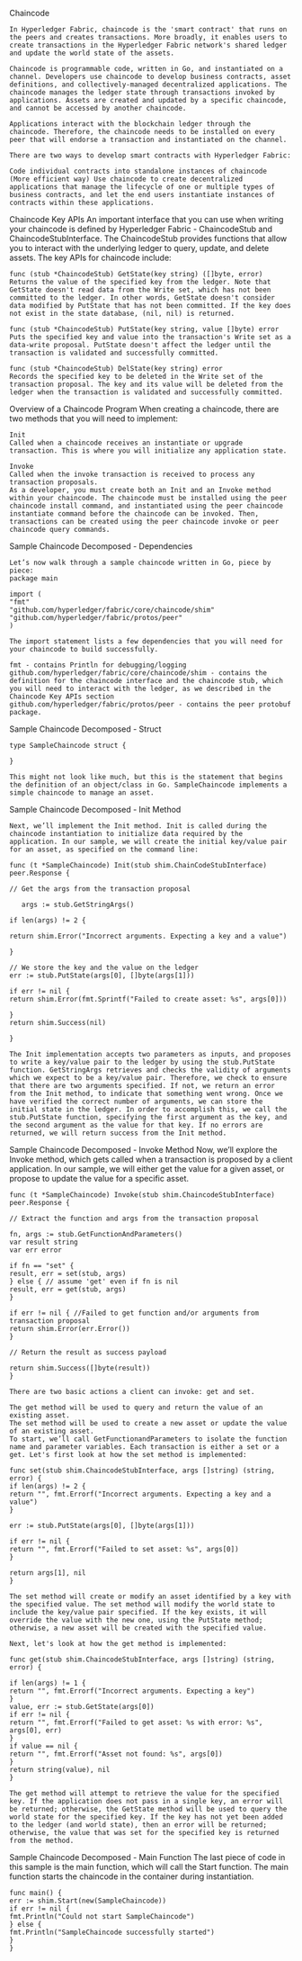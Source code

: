 
Chaincode

    In Hyperledger Fabric, chaincode is the 'smart contract' that runs on the peers and creates transactions. More broadly, it enables users to create transactions in the Hyperledger Fabric network's shared ledger and update the world state of the assets.

    Chaincode is programmable code, written in Go, and instantiated on a channel. Developers use chaincode to develop business contracts, asset definitions, and collectively-managed decentralized applications. The chaincode manages the ledger state through transactions invoked by applications. Assets are created and updated by a specific chaincode, and cannot be accessed by another chaincode.

    Applications interact with the blockchain ledger through the chaincode. Therefore, the chaincode needs to be installed on every peer that will endorse a transaction and instantiated on the channel.

    There are two ways to develop smart contracts with Hyperledger Fabric:

    Code individual contracts into standalone instances of chaincode
    (More efficient way) Use chaincode to create decentralized applications that manage the lifecycle of one or multiple types of business contracts, and let the end users instantiate instances of contracts within these applications.


Chaincode Key APIs
An important interface that you can use when writing your chaincode is defined by Hyperledger Fabric - ChaincodeStub and ChaincodeStubInterface. The ChaincodeStub provides functions that allow you to interact with the underlying ledger to query, update, and delete assets. The key APIs for chaincode include:

    func (stub *ChaincodeStub) GetState(key string) ([]byte, error)
    Returns the value of the specified key from the ledger. Note that GetState doesn't read data from the Write set, which has not been committed to the ledger. In other words, GetState doesn't consider data modified by PutState that has not been committed. If the key does not exist in the state database, (nil, nil) is returned.

    func (stub *ChaincodeStub) PutState(key string, value []byte) error
    Puts the specified key and value into the transaction's Write set as a data-write proposal. PutState doesn't affect the ledger until the transaction is validated and successfully committed.
    
    func (stub *ChaincodeStub) DelState(key string) error
    Records the specified key to be deleted in the Write set of the transaction proposal. The key and its value will be deleted from the ledger when the transaction is validated and successfully committed.




Overview of a Chaincode Program
    When creating a chaincode, there are two methods that you will need to implement:

    Init
    Called when a chaincode receives an instantiate or upgrade transaction. This is where you will initialize any application state.

    Invoke
    Called when the invoke transaction is received to process any transaction proposals.
    As a developer, you must create both an Init and an Invoke method within your chaincode. The chaincode must be installed using the peer chaincode install command, and instantiated using the peer chaincode instantiate command before the chaincode can be invoked. Then, transactions can be created using the peer chaincode invoke or peer chaincode query commands.


Sample Chaincode Decomposed - Dependencies

    Let’s now walk through a sample chaincode written in Go, piece by piece:
    package main

    import (
    "fmt"
    "github.com/hyperledger/fabric/core/chaincode/shim"
    "github.com/hyperledger/fabric/protos/peer"
    )

    The import statement lists a few dependencies that you will need for your chaincode to build successfully.

    fmt - contains Println for debugging/logging
    github.com/hyperledger/fabric/core/chaincode/shim - contains the definition for the chaincode interface and the chaincode stub, which you will need to interact with the ledger, as we described in the Chaincode Key APIs section
    github.com/hyperledger/fabric/protos/peer - contains the peer protobuf package.
    
Sample Chaincode Decomposed - Struct

    type SampleChaincode struct {

    }

    This might not look like much, but this is the statement that begins the definition of an object/class in Go. SampleChaincode implements a simple chaincode to manage an asset.


Sample Chaincode Decomposed - Init Method

    Next, we’ll implement the Init method. Init is called during the chaincode instantiation to initialize data required by the application. In our sample, we will create the initial key/value pair for an asset, as specified on the command line:

    func (t *SampleChaincode) Init(stub shim.ChainCodeStubInterface) peer.Response {

    // Get the args from the transaction proposal

       args := stub.GetStringArgs()

    if len(args) != 2 {

    return shim.Error("Incorrect arguments. Expecting a key and a value")

    }

    // We store the key and the value on the ledger
    err := stub.PutState(args[0], []byte(args[1]))

    if err != nil {
    return shim.Error(fmt.Sprintf("Failed to create asset: %s", args[0]))

    }
    return shim.Success(nil)

    }

    The Init implementation accepts two parameters as inputs, and proposes to write a key/value pair to the ledger by using the stub.PutState function. GetStringArgs retrieves and checks the validity of arguments which we expect to be a key/value pair. Therefore, we check to ensure that there are two arguments specified. If not, we return an error from the Init method, to indicate that something went wrong. Once we have verified the correct number of arguments, we can store the initial state in the ledger. In order to accomplish this, we call the stub.PutState function, specifying the first argument as the key, and the second argument as the value for that key. If no errors are returned, we will return success from the Init method.


Sample Chaincode Decomposed - Invoke Method
    Now, we’ll explore the Invoke method, which gets called when a transaction is proposed by a client application. In our sample, we will either get the value for a given asset, or propose to update the value for a specific asset.

    func (t *SampleChaincode) Invoke(stub shim.ChaincodeStubInterface) peer.Response {

    // Extract the function and args from the transaction proposal

    fn, args := stub.GetFunctionAndParameters()
    var result string
    var err error

    if fn == "set" {
    result, err = set(stub, args)
    } else { // assume 'get' even if fn is nil
    result, err = get(stub, args)
    }

    if err != nil { //Failed to get function and/or arguments from transaction proposal
    return shim.Error(err.Error())
    }

    // Return the result as success payload

    return shim.Success([]byte(result))
    }

    There are two basic actions a client can invoke: get and set.

    The get method will be used to query and return the value of an existing asset.
    The set method will be used to create a new asset or update the value of an existing asset.
    To start, we’ll call GetFunctionandParameters to isolate the function name and parameter variables. Each transaction is either a set or a get. Let's first look at how the set method is implemented:

    func set(stub shim.ChaincodeStubInterface, args []string) (string, error) {
    if len(args) != 2 {
    return "", fmt.Errorf("Incorrect arguments. Expecting a key and a value")
    }

    err := stub.PutState(args[0], []byte(args[1]))

    if err != nil {
    return "", fmt.Errorf("Failed to set asset: %s", args[0])
    }

    return args[1], nil
    }

    The set method will create or modify an asset identified by a key with the specified value. The set method will modify the world state to include the key/value pair specified. If the key exists, it will override the value with the new one, using the PutState method; otherwise, a new asset will be created with the specified value.

    Next, let's look at how the get method is implemented:

    func get(stub shim.ChaincodeStubInterface, args []string) (string, error) {

    if len(args) != 1 {
    return "", fmt.Errorf("Incorrect arguments. Expecting a key")
    }
    value, err := stub.GetState(args[0])
    if err != nil {
    return "", fmt.Errorf("Failed to get asset: %s with error: %s", args[0], err)
    }
    if value == nil {
    return "", fmt.Errorf("Asset not found: %s", args[0])
    }
    return string(value), nil
    }

    The get method will attempt to retrieve the value for the specified key. If the application does not pass in a single key, an error will be returned; otherwise, the GetState method will be used to query the world state for the specified key. If the key has not yet been added to the ledger (and world state), then an error will be returned; otherwise, the value that was set for the specified key is returned from the method.



Sample Chaincode Decomposed - Main Function
    The last piece of code in this sample is the main function, which will call the Start function. The main function starts the chaincode in the container during instantiation.

    func main() {
    err := shim.Start(new(SampleChaincode))
    if err != nil {
    fmt.Println("Could not start SampleChaincode")
    } else {
    fmt.Println("SampleChaincode successfully started")
    }
    }


